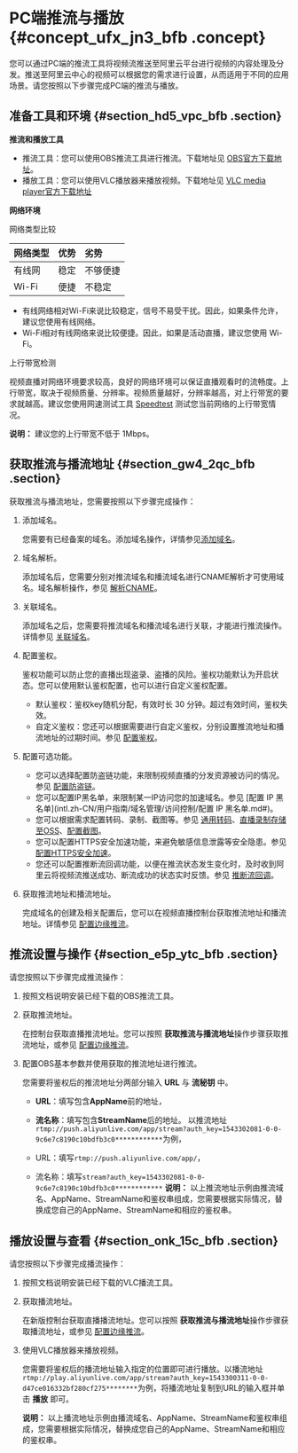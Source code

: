 # PC端推流与播放 {#concept_ufx_jn3_bfb .concept}

您可以通过PC端的推流工具将视频流推送至阿里云平台进行视频的内容处理及分发。推送至阿里云中心的视频可以根据您的需求进行设置，从而适用于不同的应用场景。请您按照以下步骤完成PC端的推流与播放。

## 准备工具和环境 {#section_hd5_vpc_bfb .section}

**推流和播放工具**

-   推流工具：您可以使用OBS推流工具进行推流。下载地址见 [OBS官方下载地址](https://obsproject.com/download?spm=a2c4g.11186623.2.3.FRgTS8)。
-   播放工具：您可以使用VLC播放器来播放视频。下载地址见 [VLC media player官方下载地址](http://www.videolan.org/vlc/?spm=a2c4g.11186623.2.3.HA1ICZ)

**网络环境**

网络类型比较

|网络类型|优势|劣势|
|:---|:-|:-|
|有线网|稳定|不够便捷|
|Wi-Fi|便捷|不稳定|

-   有线网络相对Wi-Fi来说比较稳定，信号不易受干扰。因此，如果条件允许，建议您使用有线网络。
-   Wi-Fi相对有线网络来说比较便捷。因此，如果是活动直播，建议您使用 Wi-Fi。

上行带宽检测

视频直播对网络环境要求较高，良好的网络环境可以保证直播观看时的流畅度。上行带宽，取决于视频质量、分辨率。视频质量越好，分辨率越高，对上行带宽的要求就越高。建议您使用网速测试工具 [Speedtest](http://www.speedtest.net/) 测试您当前网络的上行带宽情况。

**说明：** 建议您的上行带宽不低于 1Mbps。

## 获取推流与播流地址 {#section_gw4_2qc_bfb .section}

获取推流与播流地址，您需要按照以下步骤完成操作：

1.  添加域名。

    您需要有已经备案的域名。添加域名操作，详情参见[添加域名](intl.zh-CN/用户指南/域名管理/管理域名/添加域名.md#)。

2.  域名解析。

    添加域名后，您需要分别对推流域名和播流域名进行CNAME解析才可使用域名。域名解析操作，参见 [解析CNAME](intl.zh-CN/用户指南/域名管理/解析CNAME.md#)。

3.  关联域名。

    添加域名之后，您需要将推流域名和播流域名进行关联，才能进行推流操作。详情参见 [关联域名](intl.zh-CN/用户指南/域名管理/管理域名/关联域名.md#)。

4.  配置鉴权。

    鉴权功能可以防止您的直播出现盗录、盗播的风险。鉴权功能默认为开启状态。您可以使用默认鉴权配置，也可以进行自定义鉴权配置。

    -   默认鉴权：鉴权key随机分配，有效时长 30 分钟。超过有效时间，鉴权失效。
    -   自定义鉴权：您还可以根据需要进行自定义鉴权，分别设置推流地址和播流地址的过期时间。参见 [配置鉴权](intl.zh-CN/用户指南/域名管理/访问控制/配置鉴权.md#)。
5.  配置可选功能。
    -   您可以选择配置防盗链功能，来限制视频直播的分发资源被访问的情况。参见 [配置防盗链](intl.zh-CN/用户指南/域名管理/访问控制/配置防盗链.md#)。
    -   您可以配置IP黑名单，来限制某一IP访问您的加速域名。参见 [配置 IP 黑名单](intl.zh-CN/用户指南/域名管理/访问控制/配置 IP 黑名单.md#)。
    -   您可以根据需求配置转码、录制、截图等。参见 [通用转码](intl.zh-CN/用户指南/转码管理/通用转码.md#)、[直播录制存储至OSS](intl.zh-CN/用户指南/录制管理/录制存储至OSS/直播录制存储至OSS.md#)、[配置截图](intl.zh-CN/用户指南/截图管理/配置截图.md#)。
    -   您可以配置HTTPS安全加速功能，来避免敏感信息泄露等安全隐患。参见 [配置HTTPS安全加速](intl.zh-CN/用户指南/域名管理/配置HTTPS安全加速.md#)。
    -   您还可以配置推断流回调功能，以便在推流状态发生变化时，及时收到阿里云将视频流推送成功、断流成功的状态实时反馈。参见 [推断流回调](intl.zh-CN/用户指南/直播流管理/推断流回调.md#)。
6.  获取推流地址和播流地址。

    完成域名的创建及相关配置后，您可以在视频直播控制台获取推流地址和播流地址。详情参见 [配置边缘推流](intl.zh-CN/用户指南/推播流配置/配置边缘推流.md#)。


## 推流设置与操作 {#section_e5p_ytc_bfb .section}

请您按照以下步骤完成推流操作：

1.  按照文档说明安装已经下载的OBS推流工具。
2.  获取推流地址。

    在控制台获取直播推流地址。您可以按照 **获取推流与播流地址**操作步骤获取推流地址，或参见 [配置边缘推流](intl.zh-CN/用户指南/推播流配置/配置边缘推流.md#)。

3.  配置OBS基本参数并使用获取的推流地址进行推流。

    您需要将鉴权后的推流地址分两部分输入 **URL** 与 **流秘钥** 中。

    -   **URL**：填写包含**AppName**前的地址，
    -   **流名称**：填写包含**StreamName**后的地址。
    以推流地址`rtmp://push.aliyunlive.com/app/stream?auth_key=1543302081-0-0-9c6e7c8190c10bdfb3c0************`为例，

    -   URL：填写`rtmp://push.aliyunlive.com/app/`，
    -   流名称：填写`stream?auth_key=1543302081-0-0-9c6e7c8190c10bdfb3c0************`
    **说明：** 以上推流地址示例由推流域名、AppName、StreamName和鉴权串组成，您需要根据实际情况，替换成您自己的AppName、StreamName和相应的鉴权串。


## 播放设置与查看 {#section_onk_15c_bfb .section}

请您按照以下步骤完成播流操作：

1.  按照文档说明安装已经下载的VLC播流工具。
2.  获取播流地址。

    在新版控制台获取直播播流地址。您可以按照 **获取推流与播流地址**操作步骤获取播流地址，或参见 [配置边缘推流](intl.zh-CN/用户指南/推播流配置/配置边缘推流.md#)。

3.  使用VLC播放器来播放视频。

    您需要将鉴权后的播流地址输入指定的位置即可进行播放。以播流地址`rtmp://play.aliyunlive.com/app/stream?auth_key=1543300311-0-0-d47ce016332bf280cf275********`为例，将播流地址复制到URL的输入框并单击 **播放** 即可。

    **说明：** 以上播流地址示例由播流域名、AppName、StreamName和鉴权串组成，您需要根据实际情况，替换成您自己的AppName、StreamName和相应的鉴权串。



